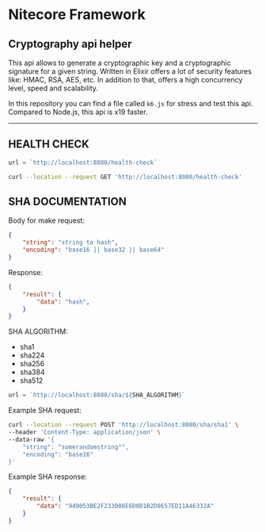# Nitecore Framework

## Cryptography api helper
This api allows to generate a cryptographic key and a cryptographic signature for a given string.
Written in Elixir offers a lot of security features like: HMAC, RSA, AES, etc. In addition to that, offers a high concurrency level, speed and scalability.

In this repository you can find a file called `k6.js` for stress and test this api. Compared to Node.js, this api is x19 faster. 

---

## HEALTH CHECK
```js
url = `http://localhost:8080/health-check`
```

```sh
curl --location --request GET 'http://localhost:8080/health-check'
```

## SHA DOCUMENTATION
Body for make request:
```json
{
    "string": "string to hash",
    "encoding": "base16 || base32 || base64"
}
```

Response:
```json
{
    "result": {
        "data": "hash",
    }
}
```

SHA ALGORITHM:
- sha1
- sha224
- sha256
- sha384
- sha512

```js
url = `http://localhost:8080/sha/${SHA_ALGORITHM}`
```

Example SHA request:

```sh
curl --location --request POST 'http://localhost:8080/sha/sha1' \
--header 'Content-Type: application/json' \
--data-raw '{
    "string": "somerandomstring"",
    "encoding": "base16"
}'
```

Example SHA response:

```json
{
    "result": {
        "data": "949053BE2F233008E6D0D1B2D8657ED11A46332A"
    }
}
```